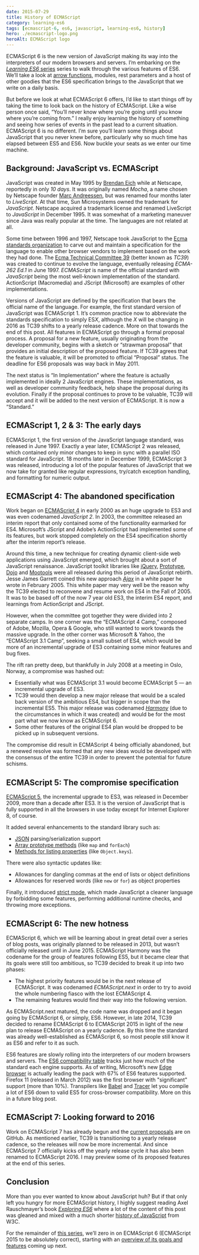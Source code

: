 ```yaml
---
date: 2015-07-29
title: History of ECMAScript
category: learning-es6
tags: [ecmascript-6, es6, javascript, learning-es6, history]
hero: ./ecmascript-logo.png
heroAlt: ECMAScript logo
---
```


ECMAScript 6 is the new version of JavaScript making its way into the interpreters of our modern browsers and servers. I’m embarking on the [_Learning ES6_ series](/learning-es6-series/) series to walk through the various features of ES6. We’ll take a look at [arrow functions](/blog/learning-es6-arrow-functions/), modules, rest parameters and a host of other goodies that the ES6 specification brings to the JavaScript that we write on a daily basis.

But before we look at what ECMAScript 6 offers, I’d like to start things off by taking the time to look back on the history of ECMAScript. Like a wise person once said, “You’ll never know where you’re going until you know where you’re coming from.” I really enjoy learning the history of something and seeing how series of events in the past lead to a current situation. ECMAScript 6 is no different. I’m sure you’ll learn some things about JavaScript that you never knew before, particularly why so much time has elapsed between ES5 and ES6. Now buckle your seats as we enter our time machine.

## Background: JavaScript vs. ECMAScript

JavaScript was created in May 1995 by [Brendan Eich](http://en.wikipedia.org/wiki/Brendan_Eich) while at Netscape, reportedly in only _10 days_. It was originally named _Mocha_, a name chosen by Netscape founder [Marc Andreessen](http://en.wikipedia.org/wiki/Marc_Andreessen), but was renamed four months later to _LiveScript_. At that time, Sun Microsystems owned the trademark for _JavaScript_. Netscape acquired a trademark license and renamed LiveScript to _JavaScript_ in December 1995. It was somewhat of a marketing maneuver since Java was really popular at the time. The languages are not related at all.

Some time between 1996 and 1997, Netscape took JavaScript to the [Ecma standards organization](http://www.ecma-international.org/) to carve out and maintain a specification for the language to enable other browser vendors to implement based on the work they had done. The [Ecma Technical Committee 39](http://www.ecma-international.org/memento/TC39.htm) (better known as _TC39_) was created to continue to evolve the language, eventually releasing _ECMA-262 Ed.1_ in June 1997. _ECMAScript_ is name of the official standard with _JavaScript_ being the most well-known implementation of the standard. ActionScript (Macromedia) and JScript (Microsoft) are examples of other implementations.

Versions of JavaScript are defined by the specification that bears the official name of the language. For example, the first standard version of JavaScript was ECMAScript 1. It’s common practice now to abbreviate the standards specification to simply ES*X*, although the _X_ will be changing in 2016 as TC39 shifts to a yearly release cadence. More on that towards the end of this post.
All features in ECMAScript go through a formal proposal process. A proposal for a new feature, usually originating from the developer community, begins with a sketch or “strawman proposal” that provides an initial description of the proposed feature. If TC39 agrees that the feature is valuable, it will be promoted to official “Proposal” status. The deadline for ES6 proposals was way back in May 2011.

The next status is “In Implementation” where the feature is actually implemented in ideally 2 JavaScript engines. These implementations, as well as developer community feedback, help shape the proposal during its evolution. Finally if the proposal continues to prove to be valuable, TC39 will accept and it will be added to the next version of ECMAScript. It is now a “Standard.”

## ECMAScript 1, 2 & 3: The early days

ECMAScript 1, the first version of the JavaScript language standard, was released in June 1997. Exactly a year later, ECMAScript 2 was released, which contained only minor changes to keep in sync with a parallel ISO standard for JavaScript. 18 months later in December 1999, ECMAScript 3 was released, introducing a lot of the popular features of JavaScript that we now take for granted like regular expressions, try/catch exception handling, and formatting for numeric output.

## ECMAScript 4: The abandoned specification

Work began on [ECMAScript 4](http://www.ecmascript.org/es4/spec/overview.pdf) in early 2000 as an huge upgrade to ES3 and was even codenamed _JavaScript 2_. In 2003, the committee released an interim report that only contained some of the functionality earmarked for ES4. Microsoft’s JScript and Adobe’s ActionScript had implemented some of its features, but work stopped completely on the ES4 specification shortly after the interim report’s release.

Around this time, a new technique for creating dynamic client-side web applications using JavaScript emerged, which brought about a sort of JavaScript renaissance. JavaScript toolkit libraries like [jQuery](http://jquery.com/), [Prototype](http://www.prototypejs.org/), [Dojo](http://www.dojofoundation.org/projects/dojo) and [Mootools](http://mootools.net/) were all released during this period of JavaScript rebirth. Jesse James Garrett coined this new approach [_Ajax_](http://www.adaptivepath.com/ideas/ajax-new-approach-web-applications/) in a white paper he wrote in February 2005. This white paper may very well be the reason why the TC39 elected to reconvene and resume work on ES4 in the Fall of 2005. It was to be based off of the now 7 year old ES3, the interim ES4 report, and learnings from ActionScript and JScript.

However, when the committee got together they were divided into 2 separate camps. In one corner was the “ECMAScript 4 Camp,” composed of Adobe, Mozilla, Opera & Google, who still wanted to work towards the massive upgrade. In the other corner was Microsoft & Yahoo, the “ECMAScript 3.1 Camp”, seeking a small subset of ES4, which would be more of an incremental upgrade of ES3 containing some minor features and bug fixes.

The rift ran pretty deep, but thankfully in July 2008 at a meeting in Oslo, Norway, a compromise was hashed out:

- Essentially what was ECMAScript 3.1 would become ECMAScript 5 — an incremental upgrade of ES3.
- TC39 would then develop a new major release that would be a scaled back version of the ambitious ES4, but bigger in scope than the incremental ES5. This major release was codenamed [_Harmony_](https://mail.mozilla.org/pipermail/es-discuss/2008-August/006837.html) (due to the circumstances in which it was created) and would be for the most part what we now know as ECMAScript 6.
- Some other features of the original ES4 plan would be dropped to be picked up in subsequent versions.

The compromise did result in ECMAScript 4 being officially abandoned, but a renewed resolve was formed that any new ideas would be developed with the consensus of the entire TC39 in order to prevent the potential for future schisms.

## ECMAScript 5: The compromise specification

[ECMAScript 5](http://ecma-international.org/ecma-262/5.1/), the incremental upgrade to ES3, was released in December 2009, more than a decade after ES3. It is the version of JavaScript that is fully supported in all the browsers in use today except for Internet Explorer 8, of course.

It added several enhancements to the standard library such as:

- [JSON](http://speakingjs.com/es5/ch22.html) parsing/serialization support
- [Array prototype methods](http://speakingjs.com/es5/ch18.html#array_prototype_methods) (like `map` and `forEach`)
- [Methods for listing properties](http://speakingjs.com/es5/ch17.html#iterate_and_detect_properties) (like `Object.keys`).

There were also syntactic updates like:

- Allowances for dangling commas at the end of lists or object definitions
- Allowances for reserved words (like `new` or `for`) as object properties

Finally, it introduced [strict mode](http://www.nczonline.net/blog/2012/03/13/its-time-to-start-using-javascript-strict-mode/), which made JavaScript a cleaner language by forbidding some features, performing additional runtime checks, and throwing more exceptions.

## ECMAScript 6: The new hotness

ECMAScript 6, which we will be learning about in great detail over a series of blog posts, was originally planned to be released in 2013, but wasn’t officially released until in June 2015. ECMAScript Harmony was the codename for the group of features following ES5, but it became clear that its goals were still too ambitious, so TC39 decided to break it up into two phases:

- The highest priority features would be in the next release of ECMAScript. It was codenamed _ECMAScript.next_ in order to try to avoid the whole numbering fiasco with the lost ECMAScript 4.
- The remaining features would find their way into the following version.

As ECMAScript.next matured, the code name was dropped and it began going by ECMAScript 6, or simply, ES6. However, in late 2014, TC39 decided to rename ECMAScript 6 to ECMAScript 2015 in light of the new plan to release ECMAScript on a yearly cadence. By this time the standard was already well-established as ECMAScript 6, so most people still know it as ES6 and refer to it as such.

ES6 features are slowly rolling into the interpreters of our modern browsers and servers. The [ES6 compatibility table](http://kangax.github.io/compat-table/es6/) tracks just how much of the standard each engine supports. As of writing, Microsoft’s new [Edge browser](https://www.microsoft.com/en-us/windows/microsoft-edge) is actually leading the pack with 67% of ES6 features supported. Firefox 11 (released in March 2012) was the first browser with "significant" support (more than 10%). Transpilers like [Babel](https://babeljs.io/) and [Tracer](https://github.com/google/traceur-compiler) let you compile a lot of ES6 down to valid ES5 for cross-browser compatibility. More on this in a future blog post.

## ECMAScript 7: Looking forward to 2016

Work on ECMAScript 7 has already begun and the [current proposals](https://github.com/tc39/ecma262) are on GitHub. As mentioned earlier, TC39 is transitioning to a yearly release cadence, so the releases will now be more incremental. And since ECMAScript 7 officially kicks off the yearly release cycle it has also been renamed to ECMAScript 2016. I may preview some of its proposed features at the end of this series.

## Conclusion

More than you ever wanted to know about JavaScript huh? But if that only left you hungry for more ECMAScript history, I highly suggest reading Axel Rauschmayer’s book [_Exploring ES6_](http://exploringjs.com/es6/) where a lot of the content of this post was gleaned and mixed with a much shorter [history of JavaScript](https://www.w3.org/community/webed/wiki/A_Short_History_of_JavaScript) from W3C.

For the remainder of [this series](/learning-es6-series/), we’ll zero in on ECMAScript 6 (ECMAScript 2015 to be absolutely correct), starting with an [overview of its goals and features](/blog/learning-es6-goals-features-ecmascript-6/) coming up next.
